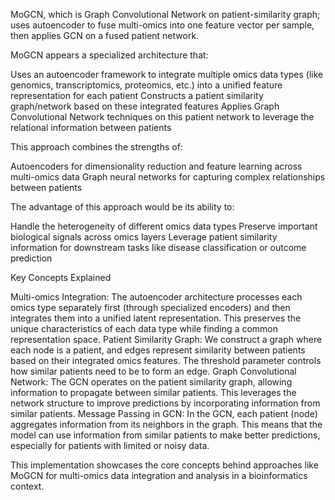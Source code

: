 MoGCN, which is Graph Convolutional Network on patient-similarity graph; uses autoencoder to fuse multi-omics into one feature vector per sample, then applies GCN on a fused patient network. 

MoGCN appears a specialized architecture that:

Uses an autoencoder framework to integrate multiple omics data types (like genomics, transcriptomics, proteomics, etc.) into a unified feature representation for each patient
Constructs a patient similarity graph/network based on these integrated features
Applies Graph Convolutional Network techniques on this patient network to leverage the relational information between patients

This approach combines the strengths of:

Autoencoders for dimensionality reduction and feature learning across multi-omics data
Graph neural networks for capturing complex relationships between patients

The advantage of this approach would be its ability to:

Handle the heterogeneity of different omics data types
Preserve important biological signals across omics layers
Leverage patient similarity information for downstream tasks like disease classification or outcome prediction

Key Concepts Explained

Multi-omics Integration: The autoencoder architecture processes each omics type separately first (through specialized encoders) and then integrates them into a unified latent representation. This preserves the unique characteristics of each data type while finding a common representation space.
Patient Similarity Graph: We construct a graph where each node is a patient, and edges represent similarity between patients based on their integrated omics features. The threshold parameter controls how similar patients need to be to form an edge.
Graph Convolutional Network: The GCN operates on the patient similarity graph, allowing information to propagate between similar patients. This leverages the network structure to improve predictions by incorporating information from similar patients.
Message Passing in GCN: In the GCN, each patient (node) aggregates information from its neighbors in the graph. This means that the model can use information from similar patients to make better predictions, especially for patients with limited or noisy data.

This implementation showcases the core concepts behind approaches like MoGCN for multi-omics data integration and analysis in a bioinformatics context. 



